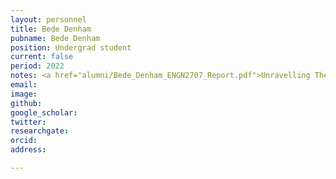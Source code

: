 ```yaml
---
layout: personnel
title: Bede Denham
pubname: Bede Denham
position: Undergrad student
current: false
period: 2022
notes: <a href="alumni/Bede_Denham_ENGN2707_Report.pdf">Unravelling The History of The Milky Way with Phylogenetic Methods</a> (research report)
email: 
image: 
github: 
google_scholar: 
twitter: 
researchgate: 
orcid: 
address: 

---
```


